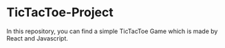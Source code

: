 # TicTacToe-Project
In this repository, you can find a simple TicTacToe Game which is made by React and Javascript.
